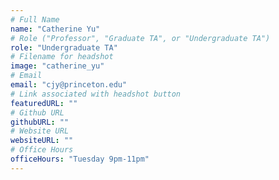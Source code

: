```yaml
---
# Full Name
name: "Catherine Yu"
# Role ("Professor", "Graduate TA", or "Undergraduate TA")
role: "Undergraduate TA"
# Filename for headshot
image: "catherine_yu"
# Email
email: "cjy@princeton.edu"
# Link associated with headshot button
featuredURL: ""
# Github URL
githubURL: ""
# Website URL
websiteURL: ""
# Office Hours
officeHours: "Tuesday 9pm-11pm"
---
```


